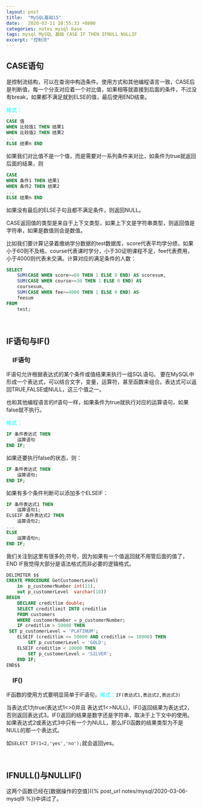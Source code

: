 ```yaml
---
layout: post
title:  "MySQL基础15"
date:   2020-03-11 20:55:33 +0800
categories: notes mysql base
tags: mysql MySQL 基础 CASE IF THEN IFNULL NULLIF
excerpt: "控制流"
---
```


## CASE语句

是控制流结构，可以在查询中构造条件。使用方式和其他编程语言一致，CASE后是判断值，每一个分支对应着一个对比值，如果相等就直接到后面的条件，不过没有break，如果都不满足就到ELSE的值，最后使用END结束。

<span style="color:aqua">格式：</span>

```sql
CASE 值
WHEN 比较值1 THEN 结果1
WHEN 比较值2 THEN 结果2
...
ELSE 结果n END
```

如果我们对比值不是一个值，而是需要对一系列条件来对比，如条件为true就返回后面的结果，则

```sql
CASE
WHEN 条件1 THEN 结果1
WHEN 条件2 THEN 结果2
...
ELSE 结果n END
```

如果没有最后的ELSE子句且都不满足条件，则返回NULL。

CASE返回值的类型是来自于上下文类型，如果上下文是字符串类型，则返回值是字符串，如果是数值则会是数值。

比如我们要计算记录着缴纳学分数据的test数据库，score代表平均学分绩，如果小于60则不及格，course代表课时学分，小于30证明课程不足，fee代表费用，小于4000则代表未交满。计算对应的满足条件的人数：

```sql
SELECT
    SUM(CASE WHEN score>=60 THEN 1 ELSE 0 END) AS scoresum,
    SUM(CASE WHEN course>=30 THEN 1 ELSE 0 END) AS
    coursesum,
    SUM(CASE WHEN fee>=4000 THEN 1 ELSE 0 END) AS
    feesum
FROM
    test;
```

&emsp;

## IF语句与IF()

### &emsp;IF语句

IF语句允许根据表达式的某个条件或值结果来执行一组SQL语句。 要在MySQL中形成一个表达式，可以结合文字，变量，运算符，甚至函数来组合。表达式可以返回TRUE,FALSE或NULL，这三个值之一。

也和其他编程语言的if语句一样，如果条件为true就执行对应的运算语句，如果false就不执行。

<span style="color:aqua">格式：</span>

```sql
IF 条件表达式 THEN
    运算语句
END IF;
```

如果还要执行false的状态，则：

```sql
IF 条件表达式 THEN
    运算语句;
END IF;
```

如果有多个条件判断可以添加多个ELSEIF：

```sql
IF 条件表达式1 THEN
    运算语句1;
ELSEIF 条件表达式2 THEN
    运算语句2;
...
ELSE
    运算语句n;
END IF;
```

我们关注到这里有很多的;符号，因为如果有一个值返回就不用管后面的值了，END IF我觉得大部分是语法格式而非必要的逻辑格式。

```sql
DELIMITER $$
CREATE PROCEDURE GetCustomerLevel(
    in  p_customerNumber int(11), 
    out p_customerLevel  varchar(10))
BEGIN
    DECLARE creditlim double;
    SELECT creditlimit INTO creditlim
    FROM customers
    WHERE customerNumber = p_customerNumber;
    IF creditlim > 50000 THEN
 SET p_customerLevel = 'PLATINUM';
    ELSEIF (creditlim <= 50000 AND creditlim >= 10000) THEN
        SET p_customerLevel = 'GOLD';
    ELSEIF creditlim < 10000 THEN
        SET p_customerLevel = 'SILVER';
    END IF;
END$$
```

### &emsp;IF()

IF函数的使用方式要明显简单于IF语句，<span style="color:aqua">格式：</span>`IF(表达式1,表达式2,表达式3)`

当表达式1为true(表达式1<>0并且 表达式1<>NULL)，IF()返回结果为表达式2，否则返回表达式3。IF()返回的结果是数字还是字符串，取决于上下文中的使用。如果表达式2或表达式3中只有一个为NULL，那么IF()函数的结果类型为不是NULL的那一个表达式。

如`SELECT IF(1<2,'yes','no');`就会返回yes。

&emsp;

## IFNULL()与NULLIF()

这两个函数已经在[数据操作的空值]({% post_url notes/mysql/2020-03-06-mysql9 %})中讲过了。
